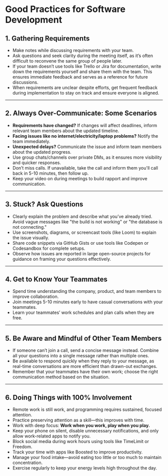 # Good Practices for Software Development

## 1. Gathering Requirements

* Make notes while discussing requirements with your team.
* Ask questions and seek clarity during the meeting itself, as it’s often difficult to reconvene the same group of people later.
* If your team doesn’t use tools like Trello or Jira for documentation, write down the requirements yourself and share them with the team. This ensures immediate feedback and serves as a reference for future discussions.
* When requirements are unclear despite efforts, get frequent feedback during implementation to stay on track and ensure everyone is aligned.

---

## 2. Always Over-Communicate: Some Scenarios

* **Requirements have changed?** If changes will affect deadlines, inform relevant team members about the updated timeline.  
* **Facing issues like no internet/electricity/laptop problems?** Notify the team immediately.  
* **Unexpected delays?** Communicate the issue and inform team members about the updated progress.  
* Use group chats/channels over private DMs, as it ensures more visibility and quicker responses.  
* Don’t miss calls. If unavailable, take the call and inform them you'll call back in 5-10 minutes, then follow up.  
* Keep your video on during meetings to build rapport and improve communication.

---

## 3. Stuck? Ask Questions  

* Clearly explain the problem and describe what you’ve already tried. Avoid vague messages like "the build is not working" or "the database is not connecting."  
* Use screenshots, diagrams, or screencast tools (like Loom) to explain the issue visually.  
* Share code snippets via GitHub Gists or use tools like Codepen or Codesandbox for complete setups.  
* Observe how issues are reported in large open-source projects for guidance on framing your questions effectively.

---

## 4. Get to Know Your Teammates  

* Spend time understanding the company, product, and team members to improve collaboration.  
* Join meetings 5-10 minutes early to have casual conversations with your teammates.  
* Learn your teammates’ work schedules and plan calls when they are free.  

---

## 5. Be Aware and Mindful of Other Team Members  

* If someone can’t join a call, send a concise message instead. Combine all your questions into a single message rather than multiple ones.  
* Be available to respond quickly when they reply to your message, as real-time conversations are more efficient than drawn-out exchanges.  
* Remember that your teammates have their own work; choose the right communication method based on the situation.

---

## 6. Doing Things with 100% Involvement  

* Remote work is still work, and programming requires sustained, focused attention.  
* Practice preserving attention as a skill—this improves with time.  
* Work with deep focus: **Work when you work, play when you play.**  
* Keep your phone on silent, disable unnecessary notifications, and only allow work-related apps to notify you.  
* Block social media during work hours using tools like TimeLimit or Freedom.  
* Track your time with apps like Boosted to improve productivity.  
* Manage your food intake—avoid eating too little or too much to maintain concentration.  
* Exercise regularly to keep your energy levels high throughout the day.  

